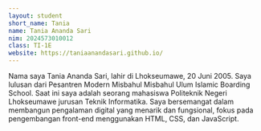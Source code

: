 ```yaml
---
layout: student
short_name: Tania
name: Tania Ananda Sari
nim: 2024573010012
class: TI-1E
website: https://taniaanandasari.github.io/
---
```

Nama saya Tania Ananda Sari, lahir di Lhokseumawe, 20 Juni 2005. Saya lulusan dari Pesantren Modern Misbahul Misbahul Ulum Islamic Boarding School. 
Saat ini saya adalah seorang mahasiswa Politeknik Negeri Lhokseumawe jurusan Teknik Informatika. 
Saya bersemangat dalam membangun pengalaman digital yang menarik dan fungsional, fokus pada pengembangan front-end menggunakan HTML, CSS, dan JavaScript.
